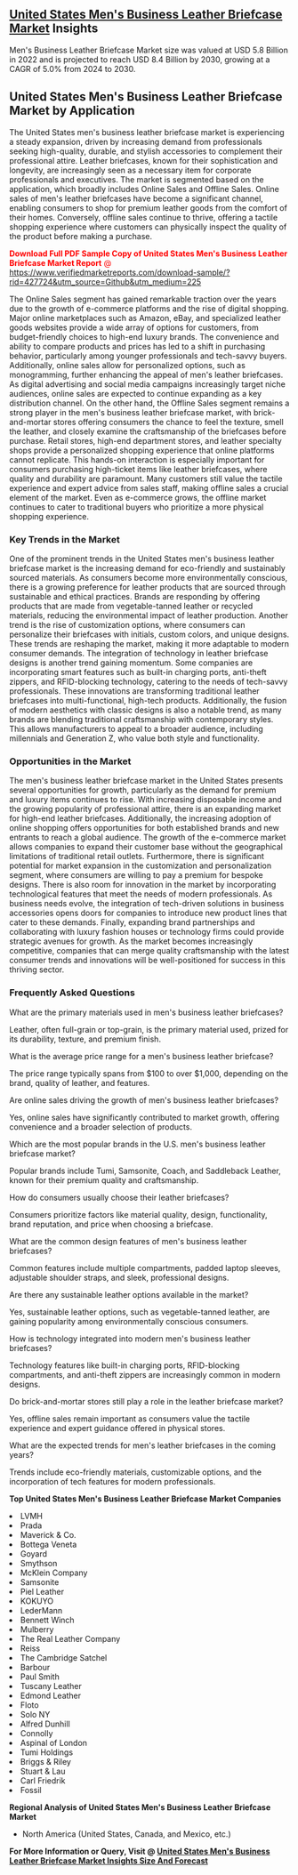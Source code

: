 <h2><a href="https://www.verifiedmarketreports.com/download-sample/?rid=427724&amp;utm_source=Github&amp;utm_medium=225" target="_blank">United States Men's Business Leather Briefcase Market</a> Insights</h2><p>Men's Business Leather Briefcase Market size was valued at USD 5.8 Billion in 2022 and is projected to reach USD 8.4 Billion by 2030, growing at a CAGR of 5.0% from 2024 to 2030.</p><p> <h2>United States Men's Business Leather Briefcase Market by Application</h2> <p>The United States men's business leather briefcase market is experiencing a steady expansion, driven by increasing demand from professionals seeking high-quality, durable, and stylish accessories to complement their professional attire. Leather briefcases, known for their sophistication and longevity, are increasingly seen as a necessary item for corporate professionals and executives. The market is segmented based on the application, which broadly includes Online Sales and Offline Sales. Online sales of men's leather briefcases have become a significant channel, enabling consumers to shop for premium leather goods from the comfort of their homes. Conversely, offline sales continue to thrive, offering a tactile shopping experience where customers can physically inspect the quality of the product before making a purchase. <p><span class=""><span style="color: #ff0000;"><strong>Download Full PDF Sample Copy of United States Men's Business Leather Briefcase Market Report</strong> @ </span><a href="https://www.verifiedmarketreports.com/download-sample/?rid=427724&amp;utm_source=Github&amp;utm_medium=225" target="_blank">https://www.verifiedmarketreports.com/download-sample/?rid=427724&amp;utm_source=Github&amp;utm_medium=225</a></span></p> The Online Sales segment has gained remarkable traction over the years due to the growth of e-commerce platforms and the rise of digital shopping. Major online marketplaces such as Amazon, eBay, and specialized leather goods websites provide a wide array of options for customers, from budget-friendly choices to high-end luxury brands. The convenience and ability to compare products and prices has led to a shift in purchasing behavior, particularly among younger professionals and tech-savvy buyers. Additionally, online sales allow for personalized options, such as monogramming, further enhancing the appeal of men's leather briefcases. As digital advertising and social media campaigns increasingly target niche audiences, online sales are expected to continue expanding as a key distribution channel. On the other hand, the Offline Sales segment remains a strong player in the men's business leather briefcase market, with brick-and-mortar stores offering consumers the chance to feel the texture, smell the leather, and closely examine the craftsmanship of the briefcases before purchase. Retail stores, high-end department stores, and leather specialty shops provide a personalized shopping experience that online platforms cannot replicate. This hands-on interaction is especially important for consumers purchasing high-ticket items like leather briefcases, where quality and durability are paramount. Many customers still value the tactile experience and expert advice from sales staff, making offline sales a crucial element of the market. Even as e-commerce grows, the offline market continues to cater to traditional buyers who prioritize a more physical shopping experience. <h3>Key Trends in the Market</h3> <p>One of the prominent trends in the United States men's business leather briefcase market is the increasing demand for eco-friendly and sustainably sourced materials. As consumers become more environmentally conscious, there is a growing preference for leather products that are sourced through sustainable and ethical practices. Brands are responding by offering products that are made from vegetable-tanned leather or recycled materials, reducing the environmental impact of leather production. Another trend is the rise of customization options, where consumers can personalize their briefcases with initials, custom colors, and unique designs. These trends are reshaping the market, making it more adaptable to modern consumer demands. The integration of technology in leather briefcase designs is another trend gaining momentum. Some companies are incorporating smart features such as built-in charging ports, anti-theft zippers, and RFID-blocking technology, catering to the needs of tech-savvy professionals. These innovations are transforming traditional leather briefcases into multi-functional, high-tech products. Additionally, the fusion of modern aesthetics with classic designs is also a notable trend, as many brands are blending traditional craftsmanship with contemporary styles. This allows manufacturers to appeal to a broader audience, including millennials and Generation Z, who value both style and functionality. <h3>Opportunities in the Market</h3> <p>The men's business leather briefcase market in the United States presents several opportunities for growth, particularly as the demand for premium and luxury items continues to rise. With increasing disposable income and the growing popularity of professional attire, there is an expanding market for high-end leather briefcases. Additionally, the increasing adoption of online shopping offers opportunities for both established brands and new entrants to reach a global audience. The growth of the e-commerce market allows companies to expand their customer base without the geographical limitations of traditional retail outlets. Furthermore, there is significant potential for market expansion in the customization and personalization segment, where consumers are willing to pay a premium for bespoke designs. There is also room for innovation in the market by incorporating technological features that meet the needs of modern professionals. As business needs evolve, the integration of tech-driven solutions in business accessories opens doors for companies to introduce new product lines that cater to these demands. Finally, expanding brand partnerships and collaborating with luxury fashion houses or technology firms could provide strategic avenues for growth. As the market becomes increasingly competitive, companies that can merge quality craftsmanship with the latest consumer trends and innovations will be well-positioned for success in this thriving sector. <h3>Frequently Asked Questions</h3> <p>What are the primary materials used in men's business leather briefcases?</p> <p>Leather, often full-grain or top-grain, is the primary material used, prized for its durability, texture, and premium finish.</p> <p>What is the average price range for a men's business leather briefcase?</p> <p>The price range typically spans from $100 to over $1,000, depending on the brand, quality of leather, and features.</p> <p>Are online sales driving the growth of men's business leather briefcases?</p> <p>Yes, online sales have significantly contributed to market growth, offering convenience and a broader selection of products.</p> <p>Which are the most popular brands in the U.S. men's business leather briefcase market?</p> <p>Popular brands include Tumi, Samsonite, Coach, and Saddleback Leather, known for their premium quality and craftsmanship.</p> <p>How do consumers usually choose their leather briefcases?</p> <p>Consumers prioritize factors like material quality, design, functionality, brand reputation, and price when choosing a briefcase.</p> <p>What are the common design features of men's business leather briefcases?</p> <p>Common features include multiple compartments, padded laptop sleeves, adjustable shoulder straps, and sleek, professional designs.</p> <p>Are there any sustainable leather options available in the market?</p> <p>Yes, sustainable leather options, such as vegetable-tanned leather, are gaining popularity among environmentally conscious consumers.</p> <p>How is technology integrated into modern men's business leather briefcases?</p> <p>Technology features like built-in charging ports, RFID-blocking compartments, and anti-theft zippers are increasingly common in modern designs.</p> <p>Do brick-and-mortar stores still play a role in the leather briefcase market?</p> <p>Yes, offline sales remain important as consumers value the tactile experience and expert guidance offered in physical stores.</p> <p>What are the expected trends for men's leather briefcases in the coming years?</p> <p>Trends include eco-friendly materials, customizable options, and the incorporation of tech features for modern professionals.</p> </p><p><strong>Top United States Men's Business Leather Briefcase Market Companies</strong></p><div data-test-id=""><p><li>LVMH</li><li> Prada</li><li> Maverick & Co.</li><li> Bottega Veneta</li><li> Goyard</li><li> Smythson</li><li> McKlein Company</li><li> Samsonite</li><li> Piel Leather</li><li> KOKUYO</li><li> LederMann</li><li> Bennett Winch</li><li> Mulberry</li><li> The Real Leather Company</li><li> Reiss</li><li> The Cambridge Satchel</li><li> Barbour</li><li> Paul Smith</li><li> Tuscany Leather</li><li> Edmond Leather</li><li> Floto</li><li> Solo NY</li><li> Alfred Dunhill</li><li> Connolly</li><li> Aspinal of London</li><li> Tumi Holdings</li><li> Briggs & Riley</li><li> Stuart & Lau</li><li> Carl Friedrik</li><li> Fossil</li></p><div><strong>Regional Analysis of&nbsp;United States Men's Business Leather Briefcase Market</strong></div><ul><li dir="ltr"><p dir="ltr">North America&nbsp;(United States, Canada, and Mexico, etc.)</p></li></ul><p><strong>For More Information or Query, Visit @&nbsp;</strong><strong><a href="https://www.verifiedmarketreports.com/product/men-s-business-leather-briefcase-market/?utm_source=Github&amp;utm_medium=225" target="_blank">United States Men's Business Leather Briefcase Market Insights Size And Forecast</a></strong></p></div>
